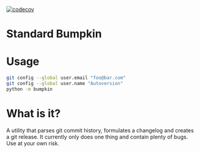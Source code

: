 
[![codecov](https://codecov.io/gh/fredheidrich/bumpkin/branch/main/graph/badge.svg?token=WCM92TNZCA)](https://codecov.io/gh/fredheidrich/bumpkin)

# Standard Bumpkin

# Usage

```bash
git config --global user.email "foo@bar.com"
git config --global user.name "Autoversion"
python -m bumpkin
```

# What is it?

A utility that parses git commit history, formulates a changelog and creates a git release. It currently only does one thing and contain plenty of bugs. Use at your own risk.
